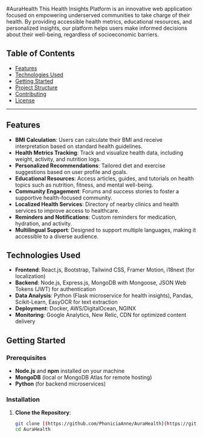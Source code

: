 #AuraHealth
This Health Insights Platform is an innovative web application focused on empowering underserved communities to take charge of their health. By providing accessible health metrics, educational resources, and personalized insights, our platform helps users make informed decisions about their well-being, regardless of socioeconomic barriers.

## Table of Contents
- [Features](#features)
- [Technologies Used](#technologies-used)
- [Getting Started](#getting-started)
- [Project Structure](#project-structure)
- [Contributing](#contributing)
- [License](#license)

---

## Features
- **BMI Calculation**: Users can calculate their BMI and receive interpretation based on standard health guidelines.
- **Health Metrics Tracking**: Track and visualize health data, including weight, activity, and nutrition logs.
- **Personalized Recommendations**: Tailored diet and exercise suggestions based on user profile and goals.
- **Educational Resources**: Access articles, guides, and tutorials on health topics such as nutrition, fitness, and mental well-being.
- **Community Engagement**: Forums and success stories to foster a supportive health-focused community.
- **Localized Health Services**: Directory of nearby clinics and health services to improve access to healthcare.
- **Reminders and Notifications**: Custom reminders for medication, hydration, and activity.
- **Multilingual Support**: Designed to support multiple languages, making it accessible to a diverse audience.

## Technologies Used
- **Frontend**: React.js, Bootstrap, Tailwind CSS, Framer Motion, i18next (for localization)
- **Backend**: Node.js, Express.js, MongoDB with Mongoose, JSON Web Tokens (JWT) for authentication
- **Data Analysis**: Python (Flask microservice for health insights), Pandas, Scikit-Learn, EasyOCR for text extraction
- **Deployment**: Docker, AWS/DigitalOcean, NGINX
- **Monitoring**: Google Analytics, New Relic, CDN for optimized content delivery

## Getting Started

### Prerequisites
- **Node.js** and **npm** installed on your machine
- **MongoDB** (local or MongoDB Atlas for remote hosting)
- **Python** (for backend microservices)

### Installation

1. **Clone the Repository**:
   ```bash
   git clone [(https://github.com/PhoniciaAnne/AuraHealth](https://github.com/PhoniciaAnne/AuraHealth)
   cd AuraHealth

